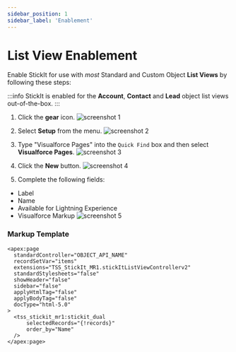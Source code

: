 ```yaml
---
sidebar_position: 1
sidebar_label: 'Enablement'
---
```


# List View Enablement

Enable StickIt for use with _most_ Standard and Custom Object **List Views** by following these steps:

:::info
StickIt is enabled for the **Account**, **Contact** and **Lead** object list views out-of-the-box.
:::

1. Click the **gear** icon.
![screenshot 1](/img/home.png)

1. Select **Setup** from the menu.
![screenshot 2](/img/gear_menu.png)

1. Type "Visualforce Pages" into the `Quick Find` box and then select **Visualforce Pages**.
![screenshot 3](/img/quick_find_visualforce_pages.png)

1. Click the **New** button.
![screenshot 4](/img/visualforce_pages_home.png)

1. Complete the following fields:
  - Label
  - Name
  - Available for Lightning Experience
  - Visualforce Markup
![screenshot 5](/img/visualforce_page_listview.png)

### Markup Template

```
<apex:page 
  standardController="OBJECT_API_NAME"
  recordSetVar="items"
  extensions="TSS_StickIt_MR1.stickItListViewControllerv2"
  standardStylesheets="false" 
  showHeader="false" 
  sidebar="false" 
  applyHtmlTag="false" 
  applyBodyTag="false" 
  docType="html-5.0"
>
  <tss_stickit_mr1:stickit_dual 
      selectedRecords="{!records}"
      order_by="Name"
  />
</apex:page>
```
